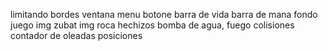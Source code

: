limitando bordes
ventana menu
botone
barra de vida
barra de mana
fondo juego
img zubat 
img roca
hechizos bomba de agua, fuego
colisiones 
contador de oleadas
posiciones
